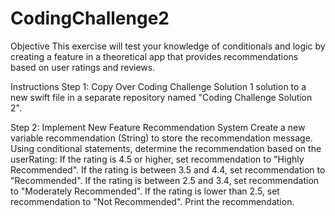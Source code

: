 # CodingChallenge2

Objective
This exercise will test your knowledge of conditionals and logic by creating a feature in a theoretical app that provides recommendations based on user ratings and reviews.

Instructions
Step 1: Copy Over Coding Challenge Solution 1 solution to a new swift file in a separate repository named "Coding Challenge Solution 2".


Step 2: Implement New Feature Recommendation System
Create a new variable recommendation (String) to store the recommendation message.
Using conditional statements, determine the recommendation based on the userRating:
If the rating is 4.5 or higher, set recommendation to "Highly Recommended".
If the rating is between 3.5 and 4.4, set recommendation to "Recommended".
If the rating is between 2.5 and 3.4, set recommendation to "Moderately Recommended".
If the rating is lower than 2.5, set recommendation to "Not Recommended".
Print the recommendation.
